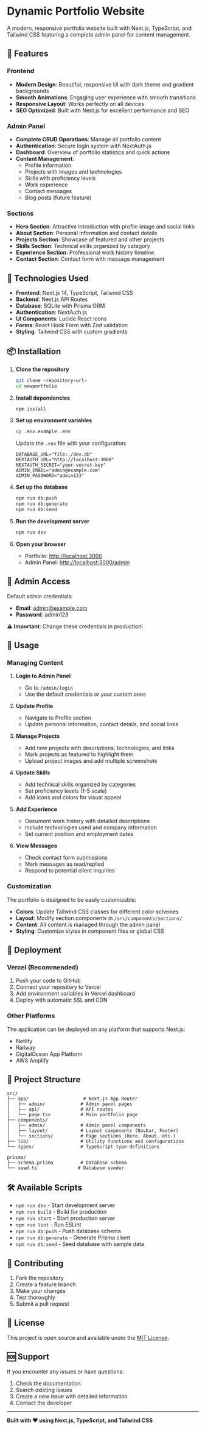 # Dynamic Portfolio Website

A modern, responsive portfolio website built with Next.js, TypeScript, and Tailwind CSS featuring a complete admin panel for content management.

## 🌟 Features

### Frontend
- **Modern Design**: Beautiful, responsive UI with dark theme and gradient backgrounds
- **Smooth Animations**: Engaging user experience with smooth transitions
- **Responsive Layout**: Works perfectly on all devices
- **SEO Optimized**: Built with Next.js for excellent performance and SEO

### Admin Panel
- **Complete CRUD Operations**: Manage all portfolio content
- **Authentication**: Secure login system with NextAuth.js
- **Dashboard**: Overview of portfolio statistics and quick actions
- **Content Management**: 
  - Profile information
  - Projects with images and technologies
  - Skills with proficiency levels
  - Work experience
  - Contact messages
  - Blog posts (future feature)

### Sections
- **Hero Section**: Attractive introduction with profile image and social links
- **About Section**: Personal information and contact details
- **Projects Section**: Showcase of featured and other projects
- **Skills Section**: Technical skills organized by category
- **Experience Section**: Professional work history timeline
- **Contact Section**: Contact form with message management

## 🚀 Technologies Used

- **Frontend**: Next.js 14, TypeScript, Tailwind CSS
- **Backend**: Next.js API Routes
- **Database**: SQLite with Prisma ORM
- **Authentication**: NextAuth.js
- **UI Components**: Lucide React icons
- **Forms**: React Hook Form with Zod validation
- **Styling**: Tailwind CSS with custom gradients

## 📦 Installation

1. **Clone the repository**
   ```bash
   git clone <repository-url>
   cd newportfolio
   ```

2. **Install dependencies**
   ```bash
   npm install
   ```

3. **Set up environment variables**
   ```bash
   cp .env.example .env
   ```
   Update the `.env` file with your configuration:
   ```
   DATABASE_URL="file:./dev.db"
   NEXTAUTH_URL="http://localhost:3000"
   NEXTAUTH_SECRET="your-secret-key"
   ADMIN_EMAIL="admin@example.com"
   ADMIN_PASSWORD="admin123"
   ```

4. **Set up the database**
   ```bash
   npm run db:push
   npm run db:generate
   npm run db:seed
   ```

5. **Run the development server**
   ```bash
   npm run dev
   ```

6. **Open your browser**
   - Portfolio: [http://localhost:3000](http://localhost:3000)
   - Admin Panel: [http://localhost:3000/admin](http://localhost:3000/admin)

## 🔐 Admin Access

Default admin credentials:
- **Email**: admin@example.com
- **Password**: admin123

⚠️ **Important**: Change these credentials in production!

## 📖 Usage

### Managing Content

1. **Login to Admin Panel**
   - Go to `/admin/login`
   - Use the default credentials or your custom ones

2. **Update Profile**
   - Navigate to Profile section
   - Update personal information, contact details, and social links

3. **Manage Projects**
   - Add new projects with descriptions, technologies, and links
   - Mark projects as featured to highlight them
   - Upload project images and add multiple screenshots

4. **Update Skills**
   - Add technical skills organized by categories
   - Set proficiency levels (1-5 scale)
   - Add icons and colors for visual appeal

5. **Add Experience**
   - Document work history with detailed descriptions
   - Include technologies used and company information
   - Set current position and employment dates

6. **View Messages**
   - Check contact form submissions
   - Mark messages as read/replied
   - Respond to potential client inquiries

### Customization

The portfolio is designed to be easily customizable:

- **Colors**: Update Tailwind CSS classes for different color schemes
- **Layout**: Modify section components in `/src/components/sections/`
- **Content**: All content is managed through the admin panel
- **Styling**: Customize styles in component files or global CSS

## 🚀 Deployment

### Vercel (Recommended)

1. Push your code to GitHub
2. Connect your repository to Vercel
3. Add environment variables in Vercel dashboard
4. Deploy with automatic SSL and CDN

### Other Platforms

The application can be deployed on any platform that supports Next.js:
- Netlify
- Railway
- DigitalOcean App Platform
- AWS Amplify

## 📁 Project Structure

```
src/
├── app/                    # Next.js App Router
│   ├── admin/             # Admin panel pages
│   ├── api/               # API routes
│   └── page.tsx           # Main portfolio page
├── components/
│   ├── admin/             # Admin panel components
│   ├── layout/            # Layout components (Navbar, Footer)
│   └── sections/          # Page sections (Hero, About, etc.)
├── lib/                   # Utility functions and configurations
└── types/                 # TypeScript type definitions

prisma/
├── schema.prisma          # Database schema
└── seed.ts               # Database seeder

```

## 🛠️ Available Scripts

- `npm run dev` - Start development server
- `npm run build` - Build for production
- `npm run start` - Start production server
- `npm run lint` - Run ESLint
- `npm run db:push` - Push database schema
- `npm run db:generate` - Generate Prisma client
- `npm run db:seed` - Seed database with sample data

## 🤝 Contributing

1. Fork the repository
2. Create a feature branch
3. Make your changes
4. Test thoroughly
5. Submit a pull request

## 📄 License

This project is open source and available under the [MIT License](LICENSE).

## 🆘 Support

If you encounter any issues or have questions:

1. Check the documentation
2. Search existing issues
3. Create a new issue with detailed information
4. Contact the developer

---

**Built with ❤️ using Next.js, TypeScript, and Tailwind CSS**
